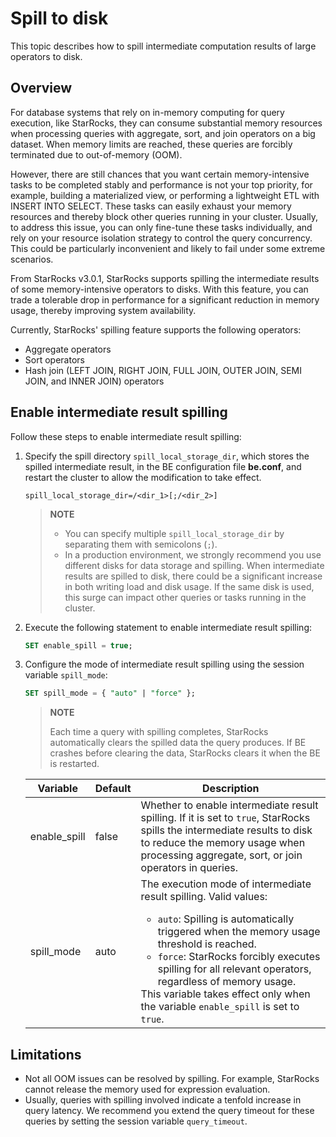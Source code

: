 # Spill to disk

This topic describes how to spill intermediate computation results of large operators to disk.

## Overview

For database systems that rely on in-memory computing for query execution, like StarRocks, they can consume substantial memory resources when processing queries with aggregate, sort, and join operators on a big dataset. When memory limits are reached, these queries are forcibly terminated due to out-of-memory (OOM).

However, there are still chances that you want certain memory-intensive tasks to be completed stably and performance is not your top priority, for example, building a materialized view, or performing a lightweight ETL with INSERT INTO SELECT. These tasks can easily exhaust your memory resources and thereby block other queries running in your cluster. Usually, to address this issue, you can only fine-tune these tasks individually, and rely on your resource isolation strategy to control the query concurrency. This could be particularly inconvenient and likely to fail under some extreme scenarios.

From StarRocks v3.0.1, StarRocks supports spilling the intermediate results of some memory-intensive operators to disks. With this feature, you can trade a tolerable drop in performance for a significant reduction in memory usage, thereby improving system availability.

Currently, StarRocks' spilling feature supports the following operators:

- Aggregate operators
- Sort operators
- Hash join (LEFT JOIN, RIGHT JOIN, FULL JOIN, OUTER JOIN, SEMI JOIN, and INNER JOIN) operators

## Enable intermediate result spilling

Follow these steps to enable intermediate result spilling:

1. Specify the spill directory `spill_local_storage_dir`, which stores the spilled intermediate result, in the BE configuration file **be.conf**, and restart the cluster to allow the modification to take effect.

   ```Properties
   spill_local_storage_dir=/<dir_1>[;/<dir_2>]
   ```

   > **NOTE**
   >
   > - You can specify multiple `spill_local_storage_dir` by separating them with semicolons (`;`).
   > - In a production environment, we strongly recommend you use different disks for data storage and spilling. When intermediate results are spilled to disk, there could be a significant increase in both writing load and disk usage. If the same disk is used, this surge can impact other queries or tasks running in the cluster.

2. Execute the following statement to enable intermediate result spilling:

   ```SQL
   SET enable_spill = true;
   ```

3. Configure the mode of intermediate result spilling using the session variable `spill_mode`:

   ```SQL
   SET spill_mode = { "auto" | "force" };
   ```

   > **NOTE**
   >
   > Each time a query with spilling completes, StarRocks automatically clears the spilled data the query produces. If BE crashes before clearing the data, StarRocks clears it when the BE is restarted.

   | **Variable** | **Default** | **Description**                                              |
   | ------------ | ----------- | ------------------------------------------------------------ |
   | enable_spill | false       | Whether to enable intermediate result spilling. If it is set to `true`, StarRocks spills the intermediate results to disk to reduce the memory usage when processing aggregate, sort, or join operators in queries. |
   | spill_mode   | auto        | The execution mode of intermediate result spilling. Valid values:<ul><li>`auto`: Spilling is automatically triggered when the memory usage threshold is reached.</li><li>`force`: StarRocks forcibly executes spilling for all relevant operators, regardless of memory usage.</li></ul>This variable takes effect only when the variable `enable_spill` is set to `true`. |

## Limitations

- Not all OOM issues can be resolved by spilling. For example, StarRocks cannot release the memory used for expression evaluation.
- Usually, queries with spilling involved indicate a tenfold increase in query latency. We recommend you extend the query timeout for these queries by setting the session variable `query_timeout`.
